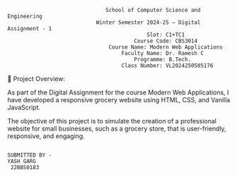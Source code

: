                                    School of Computer Science and Engineering
                                Winter Semester 2024-25 – Digital Assignment - 1
                                                Slot: C1+TC1
                                            Course Code: CBS3014
                                    Course Name: Modern Web Applications
                                        Faculty Name: Dr. Ramesh C
                                            Programme: B.Tech.
                                        Class Number: VL2024250505176

📌 Project Overview:

As part of the Digital Assignment for the course Modern Web Applications, I have developed a responsive grocery website using HTML, CSS, and Vanilla JavaScript.

The objective of this project is to simulate the creation of a professional website for small businesses, such as a grocery store, that is user-friendly, responsive, and engaging.

                                                                                    
                                                                                    SUBMITTED BY -
    YASH GARG
     22BBS0183
